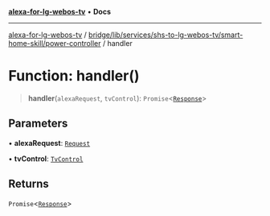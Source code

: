 [**alexa-for-lg-webos-tv**](../../../../../../../README.md) • **Docs**

***

[alexa-for-lg-webos-tv](../../../../../../../modules.md) / [bridge/lib/services/shs-to-lg-webos-tv/smart-home-skill/power-controller](../README.md) / handler

# Function: handler()

> **handler**(`alexaRequest`, `tvControl`): `Promise`\<[`Response`](../../../../../../../common/smart-home-skill/response/classes/Response.md)\>

## Parameters

• **alexaRequest**: [`Request`](../../../../../../../common/smart-home-skill/request/classes/Request.md)

• **tvControl**: [`TvControl`](../../../tv-manager/tv-control/classes/TvControl.md)

## Returns

`Promise`\<[`Response`](../../../../../../../common/smart-home-skill/response/classes/Response.md)\>
